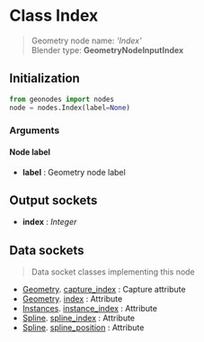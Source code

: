 
# Class Index

> Geometry node name: _'Index'_<br>Blender type:  **GeometryNodeInputIndex**

## Initialization


```python
from geonodes import nodes
node = nodes.Index(label=None)
```


### Arguments


#### Node label



- **label** : Geometry node label



## Output sockets



- **index** : _Integer_



## Data sockets

> Data socket classes implementing this node


- [Geometry](aaa). [capture_index](bbb) : Capture attribute
- [Geometry](aaa). [index](bbb) : Attribute
- [Instances](aaa). [instance_index](bbb) : Attribute
- [Spline](aaa). [spline_index](bbb) : Attribute
- [Spline](aaa). [spline_position](bbb) : Attribute


